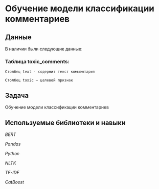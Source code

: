 # Обучение модели классификации комментариев


## Данные

В наличии были следующие данные:

### Таблица toxic_comments:

    Столбец text - содержит текст комментария

    Столбец toxic — целевой признак

## Задача

Обучение модели классификации комментариев

## Используемые библиотеки и навыки

*BERT*

*Pandas*

*Python*

*NLTK*

*TF-IDF*

*CatBoost*